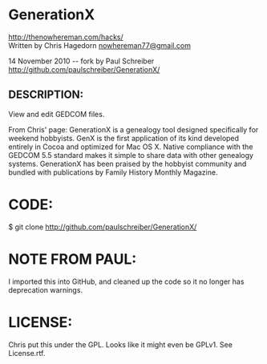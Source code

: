 # GenerationX
  http://thenowhereman.com/hacks/  
  Written by Chris Hagedorn <nowhereman77@gmail.com>  
  
  14 November 2010 -- fork by Paul Schreiber  
  http://github.com/paulschreiber/GenerationX/  

## DESCRIPTION:

View and edit GEDCOM files.

From Chris' page:
GenerationX is a genealogy tool designed specifically for weekend hobbyists. GenX is the first
application of its kind developed entirely in Cocoa and optimized for Mac OS X. Native compliance
with the GEDCOM 5.5 standard makes it simple to share data with other genealogy systems.
GenerationX has been praised by the hobbyist community and bundled with publications by
Family History Monthly Magazine.

# CODE:

$ git clone http://github.com/paulschreiber/GenerationX/

# NOTE FROM PAUL:

I imported this into GitHub, and cleaned up the code so it no longer has deprecation warnings.

# LICENSE:

Chris put this under the GPL. Looks like it might even be GPLv1. See License.rtf.
